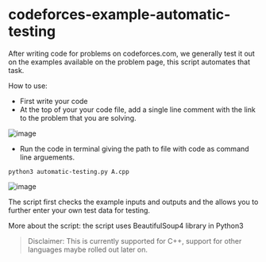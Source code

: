 # codeforces-example-automatic-testing

After writing code for problems on codeforces.com, we generally test it out on the examples available on the problem page, this script automates that task.

How to use:

* First write your code 
* At the top of your your code file, add a single line comment with the link to the problem that you are solving.

![image](https://user-images.githubusercontent.com/36476228/43288642-237baa72-9146-11e8-84a6-b37c0f60c055.png)

* Run the code in terminal giving the path to file with code as command line arguements.

``` python3 automatic-testing.py A.cpp ```


![image](https://user-images.githubusercontent.com/36476228/43288762-7d857c96-9146-11e8-88ca-9ec008d38dd3.png)

The script first checks the example inputs and outputs and the allows you to further enter your own test data for testing.

More about the script: the script uses BeautifulSoup4 library in Python3

> Disclaimer: This is currently supported for C++, support for other languages maybe rolled out later on.



